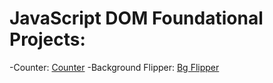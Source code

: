 # JavaScript DOM Foundational Projects:

-Counter: [Counter](https://counter-six-psi.vercel.app/)
-Background Flipper: [Bg Flipper](https://js-bg-flipper.vercel.app/)
